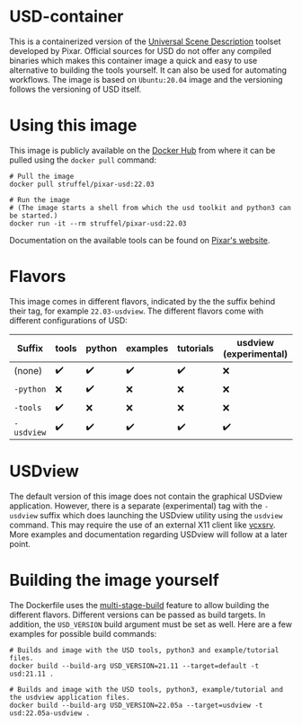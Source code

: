 # USD-container
This is a containerized version of the [Universal Scene Description](https://graphics.pixar.com/usd/) toolset developed by Pixar.
Official sources for USD do not offer any compiled binaries which makes this container image a quick and easy to use alternative to building the tools yourself.
It can also be used for automating workflows. 
The image is based on `Ubuntu:20.04` image and the versioning follows the versioning of USD itself.

# Using this image
This image is publicly available on the [Docker Hub](https://hub.docker.com/r/struffel/pixar-usd) from where it can be pulled using the `docker pull` command:
```
# Pull the image
docker pull struffel/pixar-usd:22.03

# Run the image
# (The image starts a shell from which the usd toolkit and python3 can be started.)
docker run -it --rm struffel/pixar-usd:22.03

```
Documentation on the available tools can be found on [Pixar's website](https://graphics.pixar.com/usd/release/toolset.html).

# Flavors
This image comes in different flavors, indicated by the the suffix behind their tag, for example `22.03-usdview`.
The different flavors come with different configurations of USD:

| Suffix  | tools | python | examples | tutorials | usdview (experimental) |
| ---  | --- | --- | --- | --- | --- |
| (none)  | ✔️ | ✔️ | ✔️ | ✔️ | ❌ |
| `-python`  | ❌ | ✔️ | ❌ | ❌ | ❌ |
| `-tools`  | ✔️ | ❌ | ❌ | ❌ | ❌ |
| `-usdview`  | ✔️ | ✔️ | ✔️ | ✔️ | ✔️ |

# USDview
The default version of this image does not contain the graphical USDview application.
However, there is a separate (experimental) tag with the `-usdview` suffix which does launching the USDview utility using the `usdview` command.
This may require the use of an external X11 client like [vcxsrv](https://sourceforge.net/projects/vcxsrv/).
More examples and documentation regarding USDview will follow at a later point.

# Building the image yourself

The Dockerfile uses the [multi-stage-build](https://docs.docker.com/develop/develop-images/multistage-build/) feature to allow building the different flavors.
Different versions can be passed as build targets. In addition, the `USD_VERSION` build argument must be set as well.
Here are a few examples for possible build commands:
```
# Builds and image with the USD tools, python3 and example/tutorial files.
docker build --build-arg USD_VERSION=21.11 --target=default -t usd:21.11 .

# Builds and image with the USD tools, python3, example/tutorial and the usdview application files.
docker build --build-arg USD_VERSION=22.05a --target=usdview -t usd:22.05a-usdview .
```
